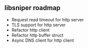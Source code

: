 libsniper roadmap
----

- Request read timeout for http server
- TLS support for http server
- Refactor http client
- Refactor http buffer struct
- Async DNS client for http client
